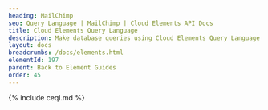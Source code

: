 ```yaml
---
heading: MailChimp
seo: Query Language | MailChimp | Cloud Elements API Docs
title: Cloud Elements Query Language
description: Make database queries using Cloud Elements Query Language.
layout: docs
breadcrumbs: /docs/elements.html
elementId: 197
parent: Back to Element Guides
order: 45
---
```


{% include ceql.md %}
